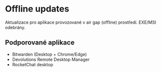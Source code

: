 # Offline updates
Aktualizace pro aplikace provozované v air gap (offline) prostředí. EXE/MSI odebrány.
 
## Podporované aplikace
- Bitwarden (Desktop + Chrome/Edge)
- Devolutions Remote Desktop Manager
- RocketChat desktop
